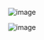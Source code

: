 ![image](https://github.com/lz2510/TechInterview/blob/main/img/3_way_handshake.png)

![image](https://github.com/lz2510/TechInterview/blob/main/img/4_way_handshake.png)
